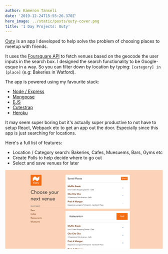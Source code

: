 ```yaml
---
author: Kameron Tanseli
date: '2019-12-24T15:55:26.370Z'
hero_image: ../static/posts/outy-cover.png
title: '1 Day Projects: Outy'
---
```


[Outy](https://outy-app.herokuapp.com/) is an app I developed to help solve the problem of choosing places to meetup with friends.

It uses the [Foursquare API](https://foursquare.com/) to fetch venues based on the geocode the user inputs in the search box. I designed the search functionality to be Google-esque in a way. So you can filter down by location by typing: `[category] in [place]` (e.g: Bakeries in Watford).

The app is powered using my favourite stack:

* [Node / Express](https://expressjs.com/)
* [Mongoose](https://mongoosejs.com/)
* [EJS](https://ejs.co)
* [Cutestrap](https://www.cutestrap.com/)
* [Heroku](https://heroku.com/)

It may seem super boring but it's actually super productive to not have to setup React, Webpack etc to get an app out the door. Especially since this app is just searching for locations.

Here's a full list of features:

* Location / Category search: Bakeries, Cafes, Muesuems, Bars, Gyms etc
* Create Polls to help decide where to go out
* Select and save venues for later

![Adding venues with Outy](../static/posts/outy-poll.png)